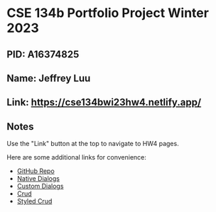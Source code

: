 # CSE 134b Portfolio Project Winter 2023

## PID: A16374825

## Name: Jeffrey Luu

## Link: <https://cse134bwi23hw4.netlify.app/>

## Notes

Use the "Link" button at the top to navigate to HW4 pages.

Here are some additional links for convenience:

- [GitHub Repo](<https://github.com/jdluu/CSE-134b-HW4>)
- [Native Dialogs](<https://cse134bwi23hw4.netlify.app/labs/hw4/nativedialogs.html>)
- [Custom Dialogs](<https://cse134bwi23hw4.netlify.app/labs/hw4/customdialogs.html>)
- [Crud](<https://cse134bwi23hw4.netlify.app/labs/hw4/crud.html>)
- [Styled Crud](<https://cse134bwi23hw4.netlify.app/labs/hw4/styledcrud.html>)
